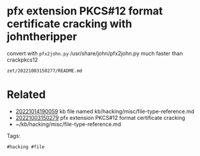 # pfx extension PKCS#12 format certificate cracking with johntheripper
convert with `pfx2john.py`
/usr/share/john/pfx2john.py
much faster than crackpkcs12

` zet/20221003150277/README.md `

# Related

- [20221014190059](/zet/20221014190059/README.md) kb file named kb/hacking/misc/file-type-reference.md
- [20221003150279](/zet/20221003150279/README.md) pfx extension PKCS#12 format certificate cracking
- ~/kb/hacking/misc/file-type-reference.md

Tags:

    #hacking #file 
